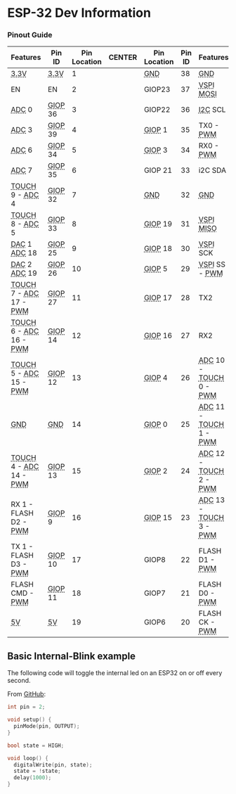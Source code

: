 # ESP-32 Dev Information

### Pinout Guide
<div class="md-typeset__scrollwrap">
    <div class="md-typeset__table">
        <table>
            <thead>
                <tr>
                    <th>Features</th>
                    <th>Pin ID</th>
                    <th>Pin Location</th>
                    <th>CENTER</th>
                    <th>Pin Location</th>
                    <th>Pin ID</th>
                    <th>Features</th>
                </tr>
            </thead>
            <tbody>
                <tr>
                    <td><abbr title="Provides 3.3 volts of power to anything connected.">3.3V</abbr></td>
                    <td class="power3-pin"><abbr title="Provides 3.3 volts of power to anything connected.">3.3V</abbr></td>
                    <td>1</td>
                    <td></td>
                    <td class="ground-pin"><abbr title="Ground">GND</abbr></td>
                    <td>38</td>
                    <td><abbr title="Ground">GND</abbr></td>
                </tr>
                <tr>
                    <td>EN</td>
                    <td>EN</td>
                    <td>2</td>
                    <td></td>
                    <td class="digital-pin">GIOP23</td>
                    <td>37</td>
                    <td><abbr title="VSPI pins are used for connections with other microcontrollers.">VSPI</abbr> <abbr
                            title="Master Out, Slave In, used for listening to other microcontrollers.">MOSI</abbr></td>
                </tr>
                <tr>
                    <td><abbr title="Analog to Digital Converter">ADC</abbr> 0</td>
                    <td><abbr title="General Input Output Pin. Suitable for most uses.">GIOP</abbr> 36</td>
                    <td>3</td>
                    <td></td>
                    <td class="digital-pin">GIOP22</td>
                    <td>36</td>
                    <td><abbr
                            title="Inter Integrated Circuit, used for communicating with more than one microcontroller.">I2C</abbr>
                        SCL</td>
                </tr>
                <tr>
                    <td><abbr title="Analog to Digital Converter">ADC</abbr> 3</td>
                    <td><abbr title="General Input Output Pin. Suitable for most uses.">GIOP</abbr> 39</td>
                    <td>4</td>
                    <td></td>
                    <td><abbr title="General Input Output Pin. Suitable for most uses.">GIOP</abbr> 1</td>
                    <td>35</td>
                    <td>TX0 - <abbr
                            title="This pin features pulse width modulation, suitable for use with a servo.">PWM</abbr>
                    </td>
                </tr>
                <tr>
                    <td><abbr title="Analog to Digital Converter">ADC</abbr> 6</td>
                    <td><abbr title="General Input Output Pin. Suitable for most uses.">GIOP</abbr> 34</td>
                    <td>5</td>
                    <td></td>
                    <td><abbr title="General Input Output Pin. Suitable for most uses.">GIOP</abbr> 3</td>
                    <td>34</td>
                    <td>RX0 - <abbr
                            title="This pin features pulse width modulation, suitable for use with a servo.">PWM</abbr>
                    </td>
                </tr>
                <tr>
                    <td><abbr title="Analog to Digital Converter">ADC</abbr> 7</td>
                    <td><abbr title="General Input Output Pin. Suitable for most uses.">GIOP</abbr> 35</td>
                    <td>6</td>
                    <td></td>
                    <td class="digital-pin">GIOP 21</td>
                    <td>33</td>
                    <td>i2C SDA</td>
                </tr>
                <tr>
                    <td><abbr title="A pin you can touch to turn into electrical signal.">TOUCH</abbr> 9 - <abbr
                            title="Analog to Digital Converter">ADC</abbr> 4</td>
                    <td class="digital-pin"><abbr title="General Input Output Pin. Suitable for most uses.">GIOP</abbr> 32</td>
                    <td>7</td>
                    <td></td>
                    <td class="ground-pin"><abbr title="Ground">GND</abbr></td>
                    <td>32</td>
                    <td><abbr title="Ground">GND</abbr></td>
                </tr>
                <tr>
                    <td><abbr title="A pin you can touch to turn into electrical signal.">TOUCH</abbr> 8 - <abbr
                            title="Analog to Digital Converter">ADC</abbr> 5</td>
                    <td class="digital-pin"  ><abbr title="General Input Output Pin. Suitable for most uses.">GIOP</abbr> 33</td>
                    <td>8</td>
                    <td></td>
                    <td class="digital-pin"><abbr title="General Input Output Pin. Suitable for most uses.">GIOP</abbr> 19</td>
                    <td>31</td>
                    <td><abbr title="VSPI pins are used for connections with other microcontrollers.">VSPI</abbr> <abbr
                            title="Master In, Slave Out, used for communicating to other microcontrollers.">MISO</abbr>
                    </td>
                </tr>
                <tr>
                    <td><abbr title="Digital to Analog Converter">DAC</abbr> 1 <abbr
                            title="Analog to Digital Converter">ADC</abbr> 18</td>
                    <td class="digital-pin"><abbr title="General Input Output Pin. Suitable for most uses.">GIOP</abbr> 25</td>
                    <td>9</td>
                    <td></td>
                    <td class="digital-pin"><abbr title="General Input Output Pin. Suitable for most uses.">GIOP</abbr> 18</td>
                    <td>30</td>
                    <td><abbr title="VSPI pins are used for connections with other microcontrollers.">VSPI</abbr> SCK
                    </td>
                </tr>
                <tr>
                    <td><abbr title="Digital to Analog Converter">DAC</abbr> 2 <abbr
                            title="Analog to Digital Converter">ADC</abbr> 19</td>
                    <td class="digital-pin"><abbr title="General Input Output Pin. Suitable for most uses.">GIOP</abbr> 26</td>
                    <td>10</td>
                    <td></td>
                    <td class="digital-pin"><abbr title="General Input Output Pin. Suitable for most uses.">GIOP</abbr> 5</td>
                    <td>29</td>
                    <td><abbr title="VSPI pins are used for connections with other microcontrollers.">VSPI</abbr> SS -
                        <abbr
                            title="This pin features pulse width modulation, suitable for use with a servo.">PWM</abbr>
                    </td>
                </tr>
                <tr>
                    <td>
                        <abbr title="A pin you can touch to turn into electrical signal.">TOUCH</abbr> 7 - <abbr
                            title="Analog to Digital Converter">ADC</abbr> 17 - <abbr
                            title="This pin features pulse width modulation, suitable for use with a servo.">PWM</abbr>
                    </td>                    <td class="digital-pin"><abbr title="General Input Output Pin. Suitable for most uses.">GIOP</abbr> 27</td>
                    <td>11</td>
                    <td></td>
                    <td class="digital-pin"><abbr title="General Input Output Pin. Suitable for most uses.">GIOP</abbr> 17</td>
                    <td>28</td>
                    <td>TX2</td>
                </tr>
                <tr>
                    <td><abbr title="A pin you can touch to turn into electrical signal.">TOUCH</abbr> 6 - <abbr
                            title="Analog to Digital Converter">ADC</abbr> 16 - <abbr
                            title="This pin features pulse width modulation, suitable for use with a servo.">PWM</abbr>
                    </td>
                    <td class="digital-pin"><abbr title="General Input Output Pin. Suitable for most uses.">GIOP</abbr> 14</td>
                    <td>12</td>
                    <td></td>
                    <td class="digital-pin"><abbr title="General Input Output Pin. Suitable for most uses.">GIOP</abbr> 16</td>
                    <td>27</td>
                    <td>RX2</td>
                </tr>
                <tr>
                    <td>
                        <abbr title="A pin you can touch to turn into electrical signal.">TOUCH</abbr> 5 - 
                        <abbr title="Analog to Digital Converter">ADC</abbr> 15 - 
                        <abbr title="This pin features pulse width modulation, suitable for use with a servo.">PWM</abbr>
                    </td>
                    <td class="digital-pin"><abbr title="General Input Output Pin. Suitable for most uses.">GIOP</abbr> 12</td>
                    <td>13</td>
                    <td></td>
                    <td class="digital-pin"><abbr title="General Input Output Pin. Suitable for most uses.">GIOP</abbr> 4</td>
                    <td>26</td>
                    <td><abbr title="Analog to Digital Converter">ADC</abbr> 10 - <abbr
                            title="A pin you can touch to turn into electrical signal.">TOUCH</abbr> 0 - <abbr
                            title="This pin features pulse width modulation, suitable for use with a servo.">PWM</abbr>
                    </td>
                </tr>
                <tr>
                    <td><abbr title="Ground">GND</abbr></td>
                    <td class="ground-pin"><abbr title="Ground">GND</abbr></td>
                    <td>14</td>
                    <td></td>
                    <td class="digital-pin"><abbr title="General Input Output Pin. Suitable for most uses.">GIOP</abbr> 0</td>
                    <td>25</td>
                    <td><abbr title="Analog to Digital Converter">ADC</abbr> 11 - <abbr
                            title="A pin you can touch to turn into electrical signal.">TOUCH</abbr> 1 - <abbr
                            title="This pin features pulse width modulation, suitable for use with a servo.">PWM</abbr>
                    </td>
                </tr>
                <tr>
                    <td><abbr title="A pin you can touch to turn into electrical signal.">TOUCH</abbr> 4 - <abbr
                            title="Analog to Digital Converter">ADC</abbr> 14 - <abbr
                            title="This pin features pulse width modulation, suitable for use with a servo.">PWM</abbr>
                    </td>
                    <td class="digital-pin"><abbr title="General Input Output Pin. Suitable for most uses.">GIOP</abbr> 13</td>
                    <td>15</td>
                    <td></td>
                    <td class="digital-pin"><abbr title="General Input Output Pin. Suitable for most uses.">GIOP</abbr> 2</td>
                    <td>24</td>
                    <td><abbr title="Analog to Digital Converter">ADC</abbr> 12 - <abbr
                            title="A pin you can touch to turn into electrical signal.">TOUCH</abbr> 2 - <abbr
                            title="This pin features pulse width modulation, suitable for use with a servo.">PWM</abbr>
                    </td>
                </tr>
                <tr>
                    <td>RX 1 - FLASH D2 - <abbr
                            title="This pin features pulse width modulation, suitable for use with a servo.">PWM</abbr>
                    </td>
                    <td class="orange-pin"><abbr title="General Input Output Pin. Suitable for most uses.">GIOP</abbr> 9</td>
                    <td>16</td>
                    <td></td>
                    <td class="digital-pin"><abbr title="General Input Output Pin. Suitable for most uses.">GIOP</abbr> 15</td>
                    <td>23</td>
                    <td><abbr title="Analog to Digital Converter">ADC</abbr> 13 - <abbr
                            title="A pin you can touch to turn into electrical signal.">TOUCH</abbr> 3 - <abbr
                            title="This pin features pulse width modulation, suitable for use with a servo.">PWM</abbr>
                    </td>
                </tr>
                <tr>
                    <td>TX 1 - FLASH D3 - <abbr
                            title="This pin features pulse width modulation, suitable for use with a servo.">PWM</abbr>
                    </td>
                    <td class="orange-pin"><abbr title="General Input Output Pin. Suitable for most uses.">GIOP</abbr> 10</td>
                    <td>17</td>
                    <td></td>
                    <td class="orange-pin">GIOP8</td>
                    <td>22</td>
                    <td>FLASH D1 - <abbr
                            title="This pin features pulse width modulation, suitable for use with a servo.">PWM</abbr>
                    </td>
                </tr>
                <tr>
                    <td>FLASH CMD - <abbr
                            title="This pin features pulse width modulation, suitable for use with a servo.">PWM</abbr>
                    </td>
                    <td class="orange-pin"><abbr title="General Input Output Pin. Suitable for most uses.">GIOP</abbr> 11</td>
                    <td>18</td>
                    <td></td>
                    <td class="orange-pin">GIOP7</td>
                    <td>21</td>
                    <td>FLASH D0 - <abbr
                            title="This pin features pulse width modulation, suitable for use with a servo.">PWM</abbr>
                    </td>
                </tr>
                <tr>
                    <td><abbr title="Provides 5 volts of power to anything connected.">5V</abbr></td>
                    <td class="power5-pin"><abbr title="Provides 5 volts of power to anything connected.">5V</abbr></td>
                    <td>19</td>
                    <td></td>
                    <td class="orange-pin">GIOP6</td>
                    <td>20</td>
                    <td>FLASH CK - <abbr
                            title="This pin features pulse width modulation, suitable for use with a servo.">PWM</abbr>
                    </td>
                </tr>
            </tbody>
        </table>
    </div>
</div>


## Basic Internal-Blink example

The following code will toggle the internal led on an ESP32 on or off every second.

From [GitHub](https://github.com/Norse-IoT/internal-blink):

```cpp
int pin = 2;

void setup() {
  pinMode(pin, OUTPUT);
}

bool state = HIGH;

void loop() {
  digitalWrite(pin, state);
  state = !state;
  delay(1000);
}
```


